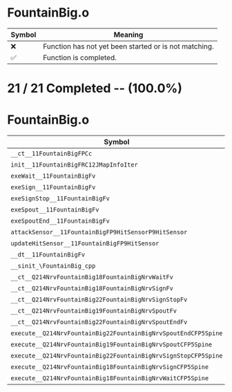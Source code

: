 # FountainBig.o
| Symbol | Meaning 
| ------------- | ------------- 
| :x: | Function has not yet been started or is not matching. 
| :white_check_mark: | Function is completed. 


# 21 / 21 Completed -- (100.0%)
# FountainBig.o
| Symbol | Decompiled? |
| ------------- | ------------- |
| `__ct__11FountainBigFPCc` | :white_check_mark: |
| `init__11FountainBigFRC12JMapInfoIter` | :white_check_mark: |
| `exeWait__11FountainBigFv` | :white_check_mark: |
| `exeSign__11FountainBigFv` | :white_check_mark: |
| `exeSignStop__11FountainBigFv` | :white_check_mark: |
| `exeSpout__11FountainBigFv` | :white_check_mark: |
| `exeSpoutEnd__11FountainBigFv` | :white_check_mark: |
| `attackSensor__11FountainBigFP9HitSensorP9HitSensor` | :white_check_mark: |
| `updateHitSensor__11FountainBigFP9HitSensor` | :white_check_mark: |
| `__dt__11FountainBigFv` | :white_check_mark: |
| `__sinit_\FountainBig_cpp` | :white_check_mark: |
| `__ct__Q214NrvFountainBig18FountainBigNrvWaitFv` | :white_check_mark: |
| `__ct__Q214NrvFountainBig18FountainBigNrvSignFv` | :white_check_mark: |
| `__ct__Q214NrvFountainBig22FountainBigNrvSignStopFv` | :white_check_mark: |
| `__ct__Q214NrvFountainBig19FountainBigNrvSpoutFv` | :white_check_mark: |
| `__ct__Q214NrvFountainBig22FountainBigNrvSpoutEndFv` | :white_check_mark: |
| `execute__Q214NrvFountainBig22FountainBigNrvSpoutEndCFP5Spine` | :white_check_mark: |
| `execute__Q214NrvFountainBig19FountainBigNrvSpoutCFP5Spine` | :white_check_mark: |
| `execute__Q214NrvFountainBig22FountainBigNrvSignStopCFP5Spine` | :white_check_mark: |
| `execute__Q214NrvFountainBig18FountainBigNrvSignCFP5Spine` | :white_check_mark: |
| `execute__Q214NrvFountainBig18FountainBigNrvWaitCFP5Spine` | :white_check_mark: |
